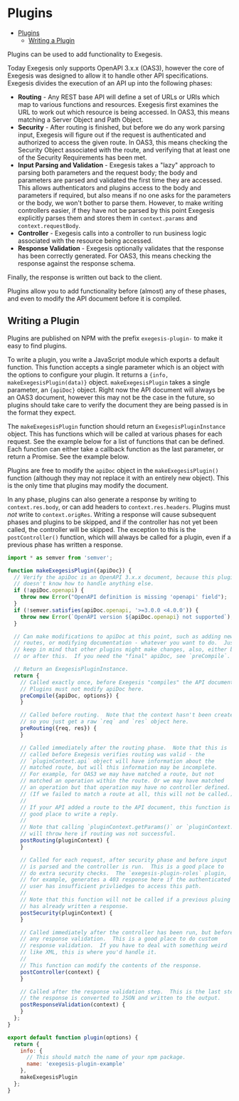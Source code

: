 # Plugins

<!-- markdownlint-disable MD007 -->
<!-- TOC depthFrom:2 -->

- [Plugins](#plugins)
  - [Writing a Plugin](#writing-a-plugin)

<!-- /TOC -->
<!-- markdownlint-enable MD007 -->

Plugins can be used to add functionality to Exegesis.

Today Exegesis only supports OpenAPI 3.x.x (OAS3), however the core of Exegesis
was designed to allow it to handle other API specifications. Exegesis
divides the execution of an API up into the following phases:

- **Routing** - Any REST base API will define a set of URLs or URIs which map to
  various functions and resources. Exegesis first examines the URL to work out
  which resource is being accessed. In OAS3, this means matching a Server
  Object and Path Object.
- **Security** - After routing is finished, but before we do any work parsing input,
  Exegesis will figure out if the request is authenticated and authorized to
  access the given route. In OAS3, this means checking the Security Object
  associated with the route, and verifying that at least one of the Security
  Requirements has been met.
- **Input Parsing and Validation** - Exegesis takes a "lazy" approach to parsing
  both parameters and the request body; the body and parameters are parsed
  and validated the first time they are accessed. This allows authenticators
  and plugins access to the body and parameters if required, but also means
  if no one asks for the parameters or the body, we won't bother to parse
  them. However, to make writing controllers easier, if they have not be parsed
  by this point Exegesis explicitly parses them and stores them in
  `context.params` and `context.requestBody`.
- **Controller** - Exegesis calls into a controller to run business logic
  associated with the resource being accessed.
- **Response Validation** - Exegesis optionally validates that the response
  has been correctly generated. For OAS3, this means checking the response
  against the response schema.

Finally, the response is written out back to the client.

Plugins allow you to add functionality before (almost) any of these phases,
and even to modify the API document before it is compiled.

## Writing a Plugin

Plugins are published on NPM with the prefix `exegesis-plugin-` to make it
easy to find plugins.

To write a plugin, you write a JavaScript module which exports a default function.
This function accepts a single parameter which is an object with the options to
configure your plugin. It returns a `{info, makeExegesisPlugin(data)}` object.
`makeExegesisPlugin` takes a single parameter, an `{apiDoc}` object. Right now
the API document will always be an OAS3 document, however this may not be the
case in the future, so plugins should take care to verify the document they are
being passed is in the format they expect.

The `makeExegesisPlugin` function should return an `ExegesisPluginInstance`
object. This has functions which will be called at various phases for each
request. See the example below for a list of functions that can be defined.
Each function can either take a callback function as the last parameter, or
return a Promise. See the example below.

Plugins are free to modify the `apiDoc` object in the `makeExegesisPlugin()`
function (although they may not replace it with an entirely new object). This
is the only time that plugins may modify the document.

In any phase, plugins can also generate a response by writing to
`context.res.body`, or can add headers to `context.res.headers`. Plugins must
_not_ write to `context.origRes`. Writing a response will cause subsequent
phases and plugins to be skipped, and if the controller has not yet been called,
the controller will be skipped. The exception to this is the `postController()`
function, which will always be called for a plugin, even if a previous phase has
written a response.

```js
import * as semver from 'semver';

function makeExegesisPlugin({apiDoc}) {
  // Verify the apiDoc is an OpenAPI 3.x.x document, because this plugin
  // doesn't know how to handle anything else.
  if (!apiDoc.openapi) {
    throw new Error("OpenAPI definition is missing 'openapi' field");
  }
  if (!semver.satisfies(apiDoc.openapi, '>=3.0.0 <4.0.0')) {
    throw new Error(`OpenAPI version ${apiDoc.openapi} not supported`);
  }

  // Can make modifications to apiDoc at this point, such as adding new
  // routes, or modifying documentation - whatever you want to do.  Just
  // keep in mind that other plugins might make changes, also, either before
  // or after this.  If you need the "final" apiDoc, see `preCompile`.

  // Return an ExegesisPluginInstance.
  return {
    // Called exactly once, before Exegesis "compiles" the API document.
    // Plugins must not modify apiDoc here.
    preCompile({apiDoc, options}) {
    }

    // Called before routing.  Note that the context hasn't been created yet,
    // so you just get a raw `req` and `res` object here.
    preRouting({req, res}) {
    }

    // Called immediately after the routing phase.  Note that this is
    // called before Exegesis verifies routing was valid - the
    // `pluginContext.api` object will have information about the
    // matched route, but will this information may be incomplete.
    // For example, for OAS3 we may have matched a route, but not
    // matched an operation within the route. Or we may have matched
    // an operation but that operation may have no controller defined.
    // (If we failed to match a route at all, this will not be called.)
    //
    // If your API added a route to the API document, this function is a
    // good place to write a reply.
    //
    // Note that calling `pluginContext.getParams()` or `pluginContext.getRequestBody()`
    // will throw here if routing was not successful.
    postRouting(pluginContext) {
    }

    // Called for each request, after security phase and before input
    // is parsed and the controller is run.  This is a good place to
    // do extra security checks.  The `exegesis-plugin-roles` plugin,
    // for example, generates a 403 response here if the authenticated
    // user has insufficient privliedges to access this path.
    //
    // Note that this function will not be called if a previous pluing
    // has already written a response.
    postSecurity(pluginContext) {
    }

    // Called immediately after the controller has been run, but before
    // any response validation.  This is a good place to do custom
    // response validation.  If you have to deal with something weird
    // like XML, this is where you'd handle it.
    //
    // This function can modify the contents of the response.
    postController(context) {
    }

    // Called after the response validation step.  This is the last step before
    // the response is converted to JSON and written to the output.
    postResponseValidation(context) {
    }
  };
}

export default function plugin(options) {
  return {
    info: {
      // This should match the name of your npm package.
      name: 'exegesis-plugin-example'
    },
    makeExegesisPlugin
  };
}
```
